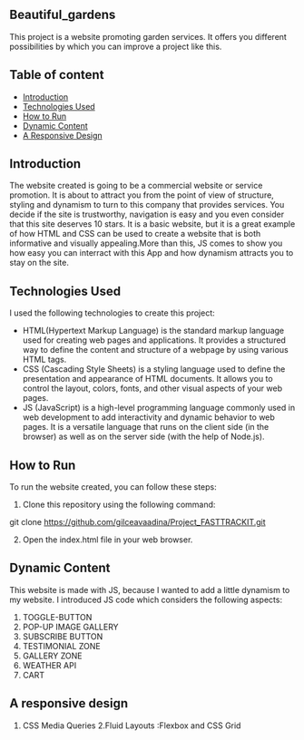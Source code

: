 ## Beautiful_gardens
This project is a website promoting garden services. It offers you different possibilities by which you can improve a project like this.

## Table of content

- [Introduction](#introduction)
- [Technologies Used](#technologies-used)
- [How to Run](#how-to-run)
- [Dynamic Content](#dynamic-content)
- [A Responsive Design](#a-responsive-design)
  
## Introduction

The website created is going to be a commercial website or service promotion. 
It is about to attract you from the point of view of structure, styling and dynamism to turn to this company that provides services. You decide if the site is trustworthy, navigation is easy and you even consider that this site deserves 10 stars. It is a basic website, but it is a great example of how HTML and CSS can be used to create a website that is both informative and visually appealing.More than this, JS comes to show you how easy you can interract with this App and how dynamism attracts you to stay on the site.

## Technologies Used

I used the following technologies to create this project:

- HTML(Hypertext Markup Language) is the standard markup language used for creating web pages and applications. It provides a structured way to define the content and structure of a webpage by using various HTML tags.
- CSS (Cascading Style Sheets) is a styling language used to define the presentation and appearance of HTML documents. It allows you to control the layout, colors, fonts, and other visual aspects of your web pages.
- JS (JavaScript) is a high-level programming language commonly used in web development to add interactivity and dynamic behavior to web pages. It is a versatile language that runs on the client side (in the browser) as well as on the server side (with the help of Node.js).

## How to Run

To run the website created, you can follow these steps:

1. Clone this repository using the following command:

git clone https://github.com/gilceavaadina/Project_FASTTRACKIT.git


2. Open the index.html file in your web browser.

## Dynamic Content
This website is made with JS, because I wanted to add a little dynamism to my website. I introduced JS code which considers the following aspects: 
1. TOGGLE-BUTTON
2. POP-UP IMAGE GALLERY
3. SUBSCRIBE BUTTON
4. TESTIMONIAL ZONE
5. GALLERY ZONE
6. WEATHER API
7. CART
## A responsive design
1. CSS Media Queries
2.Fluid Layouts :Flexbox and CSS Grid

